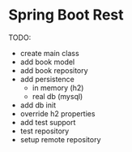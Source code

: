 # Spring Boot Rest
TODO:
- create main class
- add book model
- add book repository
- add persistence
    - in memory (h2)
    - real db (mysql)
- add db init
- override h2 properties
- add test support
- test repository
- setup remote repository
